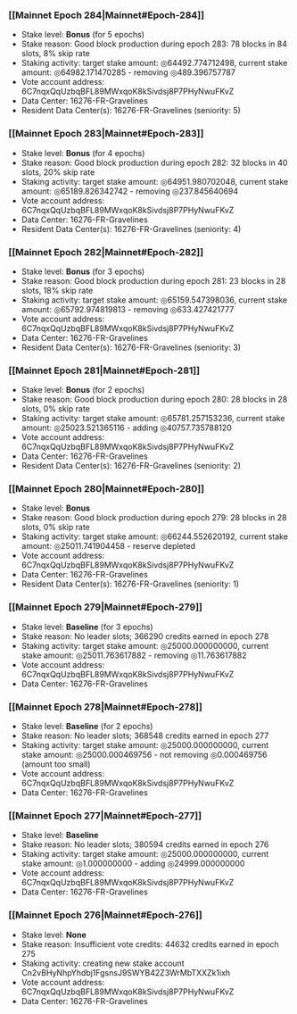 ### [[Mainnet Epoch 284|Mainnet#Epoch-284]]
* Stake level: **Bonus** (for 5 epochs)
* Stake reason: Good block production during epoch 283: 78 blocks in 84 slots, 8% skip rate
* Staking activity: target stake amount: ◎64492.774712498, current stake amount: ◎64982.171470285 - removing ◎489.396757787
* Vote account address: 6C7nqxQqUzbqBFL89MWxqoK8kSivdsj8P7PHyNwuFKvZ
* Data Center: 16276-FR-Gravelines
* Resident Data Center(s): 16276-FR-Gravelines (seniority: 5)
### [[Mainnet Epoch 283|Mainnet#Epoch-283]]
* Stake level: **Bonus** (for 4 epochs)
* Stake reason: Good block production during epoch 282: 32 blocks in 40 slots, 20% skip rate
* Staking activity: target stake amount: ◎64951.980702048, current stake amount: ◎65189.826342742 - removing ◎237.845640694
* Vote account address: 6C7nqxQqUzbqBFL89MWxqoK8kSivdsj8P7PHyNwuFKvZ
* Data Center: 16276-FR-Gravelines
* Resident Data Center(s): 16276-FR-Gravelines (seniority: 4)
### [[Mainnet Epoch 282|Mainnet#Epoch-282]]
* Stake level: **Bonus** (for 3 epochs)
* Stake reason: Good block production during epoch 281: 23 blocks in 28 slots, 18% skip rate
* Staking activity: target stake amount: ◎65159.547398036, current stake amount: ◎65792.974819813 - removing ◎633.427421777
* Vote account address: 6C7nqxQqUzbqBFL89MWxqoK8kSivdsj8P7PHyNwuFKvZ
* Data Center: 16276-FR-Gravelines
* Resident Data Center(s): 16276-FR-Gravelines (seniority: 3)
### [[Mainnet Epoch 281|Mainnet#Epoch-281]]
* Stake level: **Bonus** (for 2 epochs)
* Stake reason: Good block production during epoch 280: 28 blocks in 28 slots, 0% skip rate
* Staking activity: target stake amount: ◎65781.257153236, current stake amount: ◎25023.521365116 - adding ◎40757.735788120
* Vote account address: 6C7nqxQqUzbqBFL89MWxqoK8kSivdsj8P7PHyNwuFKvZ
* Data Center: 16276-FR-Gravelines
* Resident Data Center(s): 16276-FR-Gravelines (seniority: 2)
### [[Mainnet Epoch 280|Mainnet#Epoch-280]]
* Stake level: **Bonus**
* Stake reason: Good block production during epoch 279: 28 blocks in 28 slots, 0% skip rate
* Staking activity: target stake amount: ◎66244.552620192, current stake amount: ◎25011.741904458 - reserve depleted
* Vote account address: 6C7nqxQqUzbqBFL89MWxqoK8kSivdsj8P7PHyNwuFKvZ
* Data Center: 16276-FR-Gravelines
* Resident Data Center(s): 16276-FR-Gravelines (seniority: 1)
### [[Mainnet Epoch 279|Mainnet#Epoch-279]]
* Stake level: **Baseline** (for 3 epochs)
* Stake reason: No leader slots; 366290 credits earned in epoch 278
* Staking activity: target stake amount: ◎25000.000000000, current stake amount: ◎25011.763617882 - removing ◎11.763617882
* Vote account address: 6C7nqxQqUzbqBFL89MWxqoK8kSivdsj8P7PHyNwuFKvZ
* Data Center: 16276-FR-Gravelines
### [[Mainnet Epoch 278|Mainnet#Epoch-278]]
* Stake level: **Baseline** (for 2 epochs)
* Stake reason: No leader slots; 368548 credits earned in epoch 277
* Staking activity: target stake amount: ◎25000.000000000, current stake amount: ◎25000.000469756 - not removing ◎0.000469756 (amount too small)
* Vote account address: 6C7nqxQqUzbqBFL89MWxqoK8kSivdsj8P7PHyNwuFKvZ
* Data Center: 16276-FR-Gravelines
### [[Mainnet Epoch 277|Mainnet#Epoch-277]]
* Stake level: **Baseline**
* Stake reason: No leader slots; 380594 credits earned in epoch 276
* Staking activity: target stake amount: ◎25000.000000000, current stake amount: ◎1.000000000 - adding ◎24999.000000000
* Vote account address: 6C7nqxQqUzbqBFL89MWxqoK8kSivdsj8P7PHyNwuFKvZ
* Data Center: 16276-FR-Gravelines
### [[Mainnet Epoch 276|Mainnet#Epoch-276]]
* Stake level: **None**
* Stake reason: Insufficient vote credits: 44632 credits earned in epoch 275
* Staking activity: creating new stake account Cn2vBHyNhpYhdbj1FgsnsJ9SWYB42Z3WrMbTXXZk1ixh
* Vote account address: 6C7nqxQqUzbqBFL89MWxqoK8kSivdsj8P7PHyNwuFKvZ
* Data Center: 16276-FR-Gravelines
